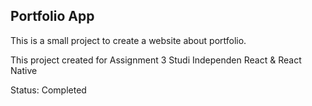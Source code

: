## Portfolio App

This is a small project to create a website about portfolio.

This project created for Assignment 3 Studi Independen React & React Native

Status: Completed
